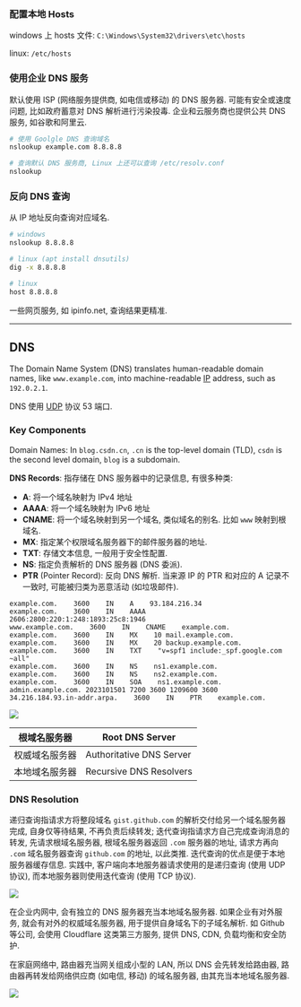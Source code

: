 ### 配置本地 Hosts

windows 上 hosts 文件: `C:\Windows\System32\drivers\etc\hosts`

linux: `/etc/hosts`

### 使用企业 DNS 服务

默认使用 ISP (网络服务提供商, 如电信或移动) 的 DNS 服务器. 可能有安全或速度问题, 比如政府蓄意对 DNS 解析进行污染投毒. 企业和云服务商也提供公共 DNS 服务, 如谷歌和阿里云.

```sh
# 使用 Goolgle DNS 查询域名
nslookup example.com 8.8.8.8

# 查询默认 DNS 服务商, Linux 上还可以查询 /etc/resolv.conf
nslookup
```

### 反向 DNS 查询

从 IP 地址反向查询对应域名.

```sh
# windows
nslookup 8.8.8.8

# linux (apt install dnsutils)
dig -x 8.8.8.8

# linux 
host 8.8.8.8
```

一些网页服务, 如 ipinfo.net, 查询结果更精准.

***

## DNS

The Domain Name System (DNS) translates human-readable domain names, like `www.example.com`, into machine-readable [IP](../NetworkL2/IP.md) address, such as `192.0.2.1`. 

DNS 使用 [UDP](../TransportL3/UDP.md) 协议 53 端口.

### Key Components

Domain Names: In `blog.csdn.cn`, `.cn` is the top-level domain (TLD), `csdn` is the second level domain, `blog` is a subdomain.

**DNS Records**: 指存储在 DNS 服务器中的记录信息, 有很多种类: 
- **A**: 将一个域名映射为 IPv4 地址
- **AAAA**: 将一个域名映射为 IPv6 地址
- **CNAME**: 将一个域名映射到另一个域名, 类似域名的别名. 比如 `www` 映射到根域名.
- **MX**: 指定某个权限域名服务器下的邮件服务器的地址.
- **TXT**: 存储文本信息, 一般用于安全性配置. 
- **NS**: 指定负责解析的 DNS 服务器 (DNS 委派).
- **PTR** (Pointer Record): 反向 DNS 解析. 当来源 IP 的 PTR 和对应的 A 记录不一致时, 可能被归类为恶意活动 (如垃圾邮件).

```dns
example.com.    3600    IN    A    93.184.216.34
example.com.    3600    IN    AAAA    2606:2800:220:1:248:1893:25c8:1946
www.example.com.    3600    IN    CNAME    example.com.
example.com.    3600    IN    MX    10 mail.example.com.
example.com.    3600    IN    MX    20 backup.example.com.
example.com.    3600    IN    TXT    "v=spf1 include:_spf.google.com ~all"
example.com.    3600    IN    NS    ns1.example.com.
example.com.    3600    IN    NS    ns2.example.com.
example.com.    3600    IN    SOA    ns1.example.com. admin.example.com. 2023101501 7200 3600 1209600 3600
34.216.184.93.in-addr.arpa.    3600    IN    PTR    example.com.
```

![](../../attach/Pasted%20image%2020240802105050.avif)

| 根域名服务器   | Root DNS Server          |
| -------------- | ------------------------ |
| 权威域名服务器 | Authoritative DNS Server |
| 本地域名服务器 | Recursive DNS Resolvers                         |

### DNS Resolution

递归查询指请求方将整段域名 `gist.github.com` 的解析交付给另一个域名服务器完成, 自身仅等待结果, 不再负责后续转发; 迭代查询指请求方自己完成查询消息的转发, 先请求根域名服务器, 根域名服务器返回 `.com` 服务器的地址, 请求方再向 `.com` 域名服务器查询 `github.com` 的地址, 以此类推. 迭代查询的优点是便于本地服务器缓存信息. 实践中, 客户端向本地服务器请求使用的是递归查询 (使用 UDP 协议), 而本地服务器则使用迭代查询 (使用 TCP 协议).

![](../../attach/dns%20query.avif)

在企业内网中, 会有独立的 DNS 服务器充当本地域名服务器. 如果企业有对外服务, 就会有对外的权威域名服务器, 用于提供自身域名下的子域名解析. 如 Github 等公司, 会使用 Cloudflare 这类第三方服务, 提供 DNS, CDN, 负载均衡和安全防护.

在家庭网络中, 路由器充当网关组成小型的 LAN, 所以 DNS 会先转发给路由器, 路由器再转发给网络供应商 (如电信, 移动) 的域名服务器, 由其充当本地域名服务器.

![](../../attach/dns%20local%20query.avif)
